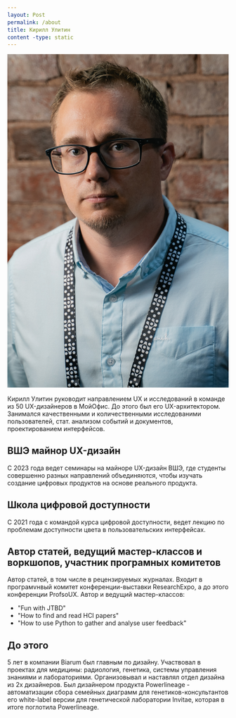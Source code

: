 ```yaml
---
layout: Post
permalink: /about
title: Кирилл Улитин
content -type: static
---
```


![Кирилл Улитин](/assets/img/kirill-ulitin.jpg)

Кирилл Улитин руководит направлением UX и исследований в команде из 50 UX-дизайнеров в МойОфис. До этого был его UX-архитектором. Занимался качественными и количественными исследованими пользователей, стат. анализом событий и документов, проектированием интерфейсов.

## ВШЭ майнор UX-дизайн
С 2023 года ведет семинары на майноре UX-дизайн ВШЭ, где студенты совершенно разных направлений объединяются, чтобы изучать создание цифровых продуктов на основе реального продукта. 

## Школа цифровой доступности
С 2021 года с командой курса цифровой доступности, ведет лекцию по проблемам доступности цвета в пользовательских интерфейсах. 

## Автор статей, ведущий мастер-классов и воркшопов, участник програмных комитетов
Автор статей, в том числе в рецензируемых журналах. Входит в програмvнвый комитет конференции-выставки ResearchExpo, а до этого конференции ProfsoUX. Автор и ведущий мастер-классов:
- "Fun with JTBD"
- "How to find and read HCI papers"
- "How to use Python to gather and analyse user feedback"

## До этого
5 лет в компании Biarum был главным по дизайну. Участвовал в проектах для медицины: радиология, генетика, системы управления знаниями и лабораториями. Организовывал и наставлял отдел дизайна из 2х дизайнеров. Был дизайнером продукта Powerlineage - автоматизации сбора семейных диаграмм для генетиков-консультантов его white-label версии для генетической лаборатории Invitae, которая в итоге поглотила Powerlineage.